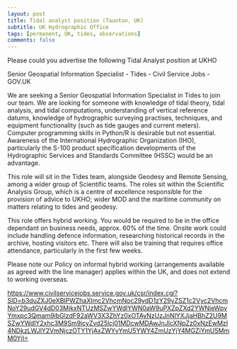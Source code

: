 ```yaml
---
layout: post
title: Tidal analyst position (Taunton, UK)
subtitle: UK Hydrographic Office
tags: [permanent, UK, tides, observations]
comments: false
---
```

Please could you advertise the following Tidal Analyst position at UKHO

Senior Geospatial Information Specialist - Tides - Civil Service Jobs - GOV.UK

We are seeking a Senior Geospatial Information Specialist in Tides to join our team. We are looking for someone with knowledge of tidal theory, tidal analysis, and tidal computations, understanding of vertical reference datums, knowledge of hydrographic surveying practises, techniques, and equipment functionality (such as tide gauges and current meters). Computer programming skills in Python/R is desirable but not essential. Awareness of the International Hydrographic Organization (IHO), particularly the S-100 product specification developments of the Hydrographic Services and Standards Committee (HSSC) would be an advantage. 

This role will sit in the Tides team, alongside Geodesy and Remote Sensing, among a wider group of Scientific teams. The roles sit within the Scientific Analysis Group, which is a centre of excellence responsible for the provision of advice to UKHO; wider MOD and the maritime community on matters relating to tides and geodesy.

This role offers hybrid working. You would be required to be in the office dependant on business needs, approx. 60% of the time. Onsite work could include handling defence information, researching historical records in the archive, hosting visitors etc. There will also be training that requires office attendance, particularly in the first few weeks.

Please note our Policy on informal hybrid working (arrangements available as agreed with the line manager) applies within the UK, and does not extend to working overseas.

https://www.civilservicejobs.service.gov.uk/csr/index.cgi?SID=b3duZXJ0eXBlPWZhaXImc2VhcmNoc29ydD1zY29yZSZ1c2Vyc2VhcmNoY29udGV4dD03MjkxNTUzMSZwYWdlYWN0aW9uPXZpZXd2YWNieWpvYmxpc3Qmam9ibGlzdF92aWV3X3ZhYz0xOTAyNzUzJnNlYXJjaHBhZ2U9MSZwYWdlY2xhc3M9Sm9icyZvd25lcj01MDcwMDAwJnJlcXNpZz0xNzEwMzI4NDkzLWJlY2VmNjczOTY1YjAxZWYyYmU5YWY4ZmUzYjY4MGZiYmU5MmM0YjI=
